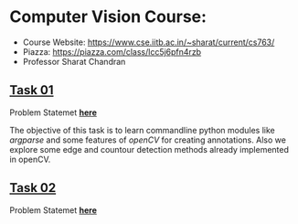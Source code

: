 # Computer Vision Course:

- Course Website: https://www.cse.iitb.ac.in/~sharat/current/cs763/
- Piazza: https://piazza.com/class/lcc5j6pfn4rzb
- Professor Sharat Chandran

## [**Task 01**](./Task01/)

Problem Statemet [**here**](./Task01/Task01.pdf)

The objective of this task is to learn commandline python modules like _argparse_ and some features of _openCV_ for creating annotations.
Also we explore some edge and countour detection methods already implemented in openCV.

## [**Task 02**](./Task02/)

Problem Statemet [**here**](./Task02/Task02.pdf)
